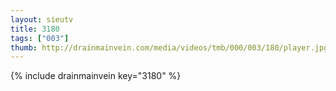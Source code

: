 ```yaml
--- 
layout: sieutv
title: 3180
tags: ["003"]
thumb: http://drainmainvein.com/media/videos/tmb/000/003/180/player.jpg
---
```

{% include drainmainvein key="3180" %} 

